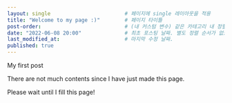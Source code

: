 ```yaml
---
layout: single                        # 페이지에 single 레이아웃을 적용
title: "Welcome to my page :)"        # 페이지 타이틀
post-order:                           # (내 커스텀 변수) 같은 카테고리 내 정렬 순서
date: "2022-06-08 20:00"              # 최초 포스팅 날짜. 별도 정렬 순서가 없으면 이 값으로 정렬됨. 파일명에 기록되어있다면 생략 가능.
last_modified_at:                     # 마지막 수정 날짜.
published: true
---
```


My first post

There are not much contents since I have just made this page.

Please wait until I fill this page!

